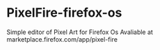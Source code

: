 PixelFire-firefox-os
====================

Simple editor of Pixel Art for Firefox Os
Avaliable at  marketplace.firefox.com/app/pixel-fire
